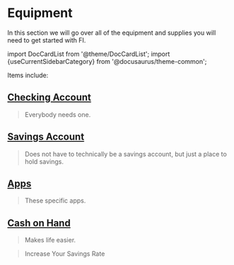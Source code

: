 # Equipment

In this section we will go over all of the equipment and supplies you will need to get started with FI.

import DocCardList from '@theme/DocCardList';
import {useCurrentSidebarCategory} from '@docusaurus/theme-common';

<DocCardList items={useCurrentSidebarCategory().items}/>

Items include:

## [Checking Account](checking-account.md) 
>Everybody needs one.

## [Savings Account](emergency-funds.md)
>Does not have to technically be a savings account, but just a place to hold savings.

## [Apps](apps.md) 
>These specific apps.

## [Cash on Hand](cash-on-hand.md)
>Makes life easier.

>Increase Your Savings Rate